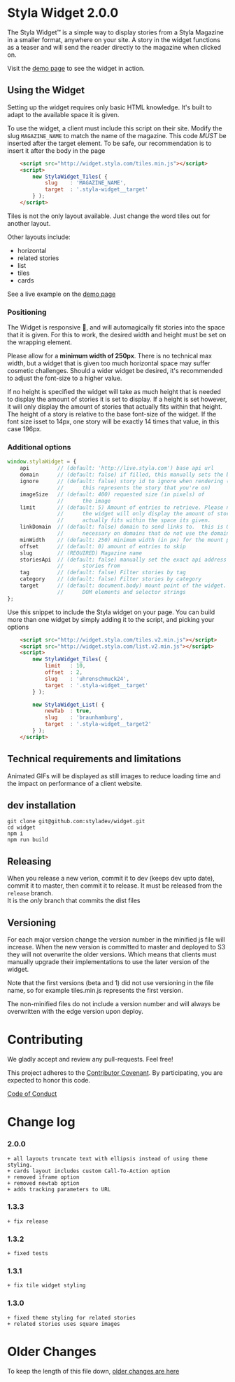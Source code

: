 Styla Widget  2.0.0
=======


The Styla Widget™ is a simple way to display stories from a Styla Magazine in a
smaller format, anywhere on your site. A story in the widget functions as
a teaser and will send the reader directly to the magazine when clicked on.

Visit the [demo page](http://static.styla.com/test/widget/) to see the
widget in action.

Using the Widget
----------------

Setting up the widget requires only basic HTML knowledge. It's built to adapt
to the available space it is given.

To use the widget, a client must include this script on their site. Modify the
slug `MAGAZINE_NAME` to match the name of the magazine.  This code *MUST* be inserted after
the target element.  To be safe, our recommendation is to insert it after the body in the page

```html
    <script src="http://widget.styla.com/tiles.min.js"></script>
    <script>
        new StylaWidget_Tiles( {
            slug    : 'MAGAZINE_NAME',
            target  : '.styla-widget__target'
        } );
    </script>
```

Tiles is not the only layout available.  Just change the word tiles out for another layout.

 Other layouts include:

+ horizontal
+ related stories
+ list
+ tiles
+ cards


See a live example on the [demo page](http://static.styla.com/test/widget/)


### Positioning

The Widget is responsive 🎉, and will automagically fit stories into the space
that it is given. For this to work, the desired width and height must be set on
the wrapping element.

Please allow for a **minimum width of 250px**. There is no technical max width,
but a widget that is given too much horizontal space may suffer cosmetic
challenges. Should a wider widget be desired, it's recommended to adjust the
font-size to a higher value.

If no height is specified the widget will take as much height that is needed to
display the amount of stories it is set to display. If a height is set however,
it will only display the amount of stories that actually fits within that height.
The height of a story is relative to the base font-size of the widget. If the font
size isset to 14px, one story will be exactly 14 times that value, in this case
196px.


### Additional options

```js
window.stylaWidget = {
    api         // (default: 'http://live.styla.com') base api url
    domain      // (default: false) if filled, this manually sets the base url for links
    ignore      // (default: false) story id to ignore when rendering (generally
                //      this represents the story that you're on)
    imageSize   // (default: 400) requested size (in pixels) of
                //      the image
    limit       // (default: 5) Amount of entries to retrieve. Please note that
                //      the widget will only display the amount of stories that
                //      actually fits within the space its given.
    linkDomain  // (default: false) domain to send links to.  this is ONLY
                //      necessary on domains that do not use the domainConfig
    minWidth    // (default: 250) minimum width (in px) for the mount point of the widget
    offset      // (default: 0) amount of entries to skip
    slug        // (REQUIRED) Magazine name
    storiesApi  // (default: false) manually set the exact api address to get
                //      stories from
    tag         // (default: false) Filter stories by tag
    category    // (default: false) Filter stories by category
    target      // (default: document.body) mount point of the widget. Accepts
                //      DOM elements and selector strings
};
```

Use this snippet to include the Styla widget on your page. You can build more
than one widget by simply adding it to the script, and picking your options


```html
    <script src="http://widget.styla.com/tiles.v2.min.js"></script>
    <script src="http://widget.styla.com/list.v2.min.js"></script>
    <script>
        new StylaWidget_Tiles( {
            limit   : 10,
            offset  : 2,
            slug    : 'uhrenschmuck24',
            target  : '.styla-widget__target'
        } );

        new StylaWidget_List( {
            newTab  : true,
            slug    : 'braunhamburg',
            target  : '.styla-widget__target2'
        } );
    </script>
```



Technical requirements and limitations
--------------------------------------

Animated GIFs will be displayed as still images to reduce loading time and the
impact on performance of a client website.


dev installation
----------------

```
git clone git@github.com:styladev/widget.git
cd widget
npm i
npm run build
```


Releasing
--------

When you release a new verion, commit it to dev (keeps dev upto date), commit it
to master, then commit it to release. It must be released from the `release` branch.  
It is the *only* branch that commits the dist files


Versioning
--------

For each major version change the version number in the minified js file will
increase. When the new version is committed to master and deployed to S3 they
will not overwrite the older versions. Which means that clients must manually
upgrade their implementations to use the later version of the widget.

Note that the first versions (beta and 1) did not use versioning in the file name,
so for example tiles.min.js represents the first version.

The non-minified files do not include a version number and will always be
overwritten with the edge version upon deploy.


Contributing
============

We gladly accept and review any pull-requests. Feel free!


This project adheres to the [Contributor Covenant](http://contributor-covenant.org/). By participating, you are expected to honor this code.

[Code of Conduct](https://github.com/styladev/widget/blob/master/CODE_OF_CONDUCT.md)



Change log
==========

### 2.0.0
    + all layouts truncate text with ellipsis instead of using theme styling.
    + cards layout includes custom Call-To-Action option
    + removed iframe option
    + removed newtab option
    + adds tracking parameters to URL

### 1.3.3
    + fix release

### 1.3.2
    + fixed tests

### 1.3.1
    + fix tile widget styling

### 1.3.0
    + fixed theme styling for related stories
    + related stories uses square images

Older Changes
=============

To keep the length of this file down, [older changes are here](./older_changes.md)
